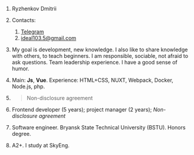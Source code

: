 1. Ryzhenkov Dmitrii

1. Contacts:
    1. [Telegram](https://t.me/chamanix) 
    1. ideal103.5@gmail.com

1. My goal is development, new knowledge. I also like to share knowledge with others, to teach beginners. I am responsible, sociable, not afraid to ask questions. Team leadership experience. I have a good sense of humor.

1. Main: **Js**, **Vue**. Experience: HTML+CSS, NUXT, Webpack, Docker, Node.js, php.

1. > Non-disclosure agreement

1. Frontend developer (5 years); project manager (2 years); *Non-disclosure agreement*

1. Software engineer. Bryansk State Technical University (BSTU). Honors degree.

1. A2+. I study at SkyEng.